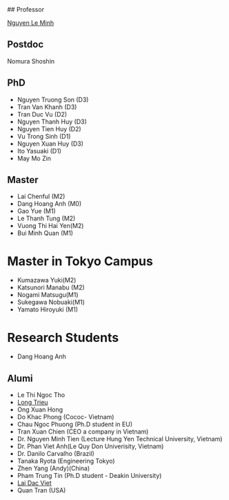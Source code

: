 <markdown>
## Professor

[Nguyen Le Minh](https://nguyenlab.github.io/member/professor.html)

## Postdoc
Nomura Shoshin

## PhD


- Nguyen Truong Son (D3)
- Tran Van Khanh (D3)
- Tran Duc Vu (D2)
- Nguyen Thanh Huy (D3)
- Nguyen Tien Huy (D2)
- Vu Trong Sinh (D1)
- Nguyen Xuan Huy (D3)
- Ito Yasuaki (D1)
- May Mo Zin

## Master
- Lai Chenful (M2)
- Dang Hoang Anh (M0)
- Gao Yue (M1)
- Le Thanh Tung (M2)
- Vuong Thi Hai Yen(M2)
- Bui Minh Quan (M1)

# Master in Tokyo Campus
- Kumazawa Yuki(M2)
- Katsunori Manabu (M2)
- Nogami Matsugu(M1)
- Sukegawa Nobuaki(M1)
- Yamato Hiroyuki (M1)

# Research Students
- Dang Hoang Anh

## Alumi
- Le Thi Ngoc Tho
- [Long Trieu](https://nguyenlab.github.io/member/long-trieu.html)
- Ong Xuan Hong
- Do Khac Phong (Cococ- Vietnam)
- Chau Ngoc Phuong (Ph.D student in EU)
- Tran Xuan Chien (CEO a company in Vietnam)
- Dr. Nguyen Minh Tien (Lecture Hung Yen Technical University, Vietnam)
- Dr. Phan Viet Anh(Le Quy Don Univerisity, Vietnam)
- Dr. Danilo Carvalho (Brazil)
- Tanaka Ryota (Engineering Tokyo)
- Zhen Yang (Andy)(China)
- Pham Trung Tin (Ph.D student - Deakin University)
- [Lai Dac Viet](https://nguyenlab.github.io/member/lai-dac-viet.html)
- Quan Tran (USA)


</markdown>
